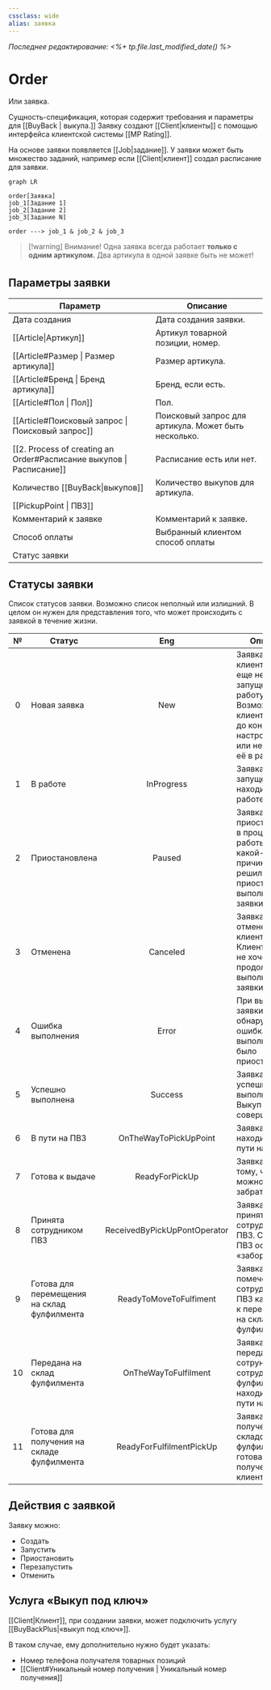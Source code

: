 ```yaml
---
cssclass: wide
alias: заявка
---
```


*Последнее редактирование: <%+ tp.file.last_modified_date() %>*

# Order

Или заявка. 

Сущность-спецификация, которая содержит требования и параметры для [[BuyBack | выкупа.]] Заявку создают [[Client|клиенты]] c помощью интерфейса клиентской системы [[MP Rating]]. 

На основе заявки появляется [[Job|задание]]. У заявки может быть множество заданий, например если [[Client|клиент]] создал расписание для заявки. 

```mermaid
graph LR

order[Заявка]
job_1[Задание 1]
job_2[Задание 2]
job_3[Задание N]

order ---> job_1 & job_2 & job_3
```

>[!warning] Внимание! 
> Одна заявка всегда работает **только с одним артикулом.**
> Два артикула в одной заявке быть не может! 


## Параметры заявкиㅤ

| Параметр                                                             | Описание                                             |
| -------------------------------------------------------------------- | ---------------------------------------------------- |
| Дата создания                                                        | Дата создания заявки.                                |
| [[Article\|Артикул]]                                                 | Артикул товарной позиции, номер.                     |
| [[Article#Размер \| Размер артикула]]                                | Размер артикула.                                     |
| [[Article#Бренд \| Бренд артикула]]                                  | Бренд, если есть.                                    |
| [[Article#Пол \| Пол]]                                               | Пол.                                                 |
| [[Article#Поисковый запрос \| Поисковый запрос]]                     | Поисковый запрос для артикула. Может быть несколько. |
| [[2. Process of creating an Order#Расписание выкупов \| Расписание]] | Расписание есть или нет.                             |
| Количество [[BuyBack\|выкупов]]                                      | Количество выкупов для артикула.                     |
| [[PickupPoint \| ПВЗ]]                                               |                                                      |
| Комментарий к заявке                                                 | Комментарий к заявке.                                |
| Способ оплаты                                                        | Выбранный клиентом способ оплаты                     |
| Статус заявки                                                        |                                                      |

## Статусы заявки

Список статусов заявки. Возможно список неполный или излишний. В целом он нужен для представления того, что может происходить с заявкой в течение жизни. 

|  №  | Статус                                      |             Eng              | Описание                                                                                                                           |
|:---:| ------------------------------------------- |:----------------------------:| ---------------------------------------------------------------------------------------------------------------------------------- |
|  0  | Новая заявка                                |             New              | Заявка создана клиентом, но еще не запущена в работу. Возможно клиент еще не до конца настроил заявку или не запустил её в работу. |
|  1  | В работе                                    |          InProgress          | Заявка была запущена и находится в работе.                                                                                         |
|  2  | Приостановлена                              |            Paused            | Заявка была приостановлена в процессе работы. По какой-то причине клиент решил приостановить выполнение заявки.                    |
|  3  | Отменена                                    |           Canceled           | Заявка была отменена клиентом. Клиент больше не хочет продолжать выполнение заявки.                                                |
|  4  | Ошибка выполнения                           |            Error             | При выполнении заявки была обнаружена ошибка и выполнение было приостановлено.                                                     |
|  5  | Успешно выполнена                           |           Success            | Заявка была успешно выполнена. Выкуп был совершён.                                                                                 |
|  6  | В пути на ПВЗ                               |    OnTheWayToPickUpPoint     | Заявка находится в пути на ПВЗ.                                                                                                    |
|  7  | Готова к выдаче                             |        ReadyForPickUp        | Заявка готова к тому, чтобы её можно было забрать.                                                                                 |
|  8  | Принята сотрудником ПВЗ                     | ReceivedByPickUpPontOperator | Заявка была принята сотрудником ПВЗ. Сотрудник ПВЗ осуществил «забор».                                                             |
|  9  | Готова для перемещения на склад фулфилмента |    ReadyToMoveToFulfiment    | Заявка была помечена сотрудником ПВЗ как готовая к перемещению на склад фулфилмента.                                               |
| 10  | Передана на склад фулфилмента               |     OnTheWayToFulfilment     | Заявка была передана сотруником ПВЗ сотруднику фулфилмента и находится в пути на склад.                                            |
| 11  | Готова для получения на складе фулфилмента  |   ReadyForFulfilmentPickUp   | Заявка была получена складом фулфилмента и готова к получению клиентом.                                                            | 

## Действия с заявкой

Заявку можно: 

- Создать
- Запустить
- Приостановить
- Перезапустить
- Отменить

## Услуга «Выкуп под ключ»

[[Client|Клиент]], при создании заявки, может подключить услугу [[BuyBackPlus|«выкуп под ключ»]]. 

В таком случае, ему дополнительно нужно будет указать: 

 - Номер телефона получателя товарных позиций
 - [[Client#Уникальный номер получения | Уникальный номер получения]]